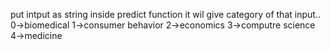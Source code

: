put intput as string inside predict function it wil give category of that input..
0->biomedical
1->consumer behavior
2->economics
3->computre science
4->medicine
